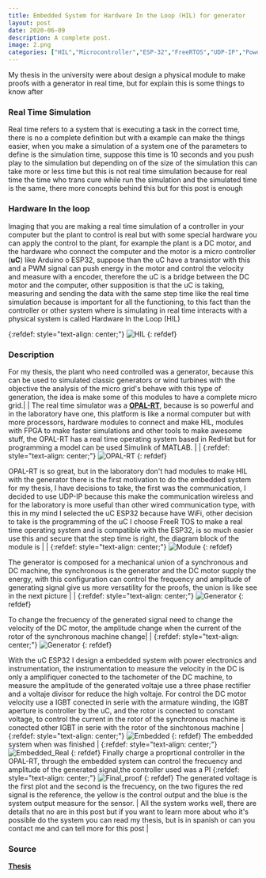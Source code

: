 ```yaml
---
title: Embedded System for Hardware In the Loop (HIL) for generator 
layout: post
date: 2020-06-09
description: A complete post.
image: 2.png
categories: ["HIL","Microcontroller","ESP-32","FreeRTOS","UDP-IP","Power Electronics"]
---
```


My thesis in the university were about design a physical module to make proofs with a generator in real time, but for explain this is some things to know after

### Real Time Simulation
Real time refers to a system that is executing a task in the correct time, there is no a complete definition but with a example can make the things easier, when you make a simulation of a system one of the parameters to define is the simulation time, suppose this time is 10 seconds and you push play to the simulation but depending on of the size of the simulation this can take more or less time but this is not real time simulation because for real time the time who trans cure while run the simulation and the simulated time is the same, there more concepts behind this but for this post is enough

### Hardware In the loop
Imaging that you are making a real time simulation of a controller in your computer but the plant to control is real but with some special hardware you can apply the control to the plant, for example the plant is a DC motor, and the hardware who connect the computer and the motor is a micro controller (**uC**) like Arduino o ESP32, suppose than the uC have a transistor with this and a PWM signal can push energy in the motor and control the velocity and measure with a encoder, therefore the uC is a bridge between the DC motor and the computer, other supposition is that the uC is taking, measuring and sending the data with the same step time like the real time simulation because is important for all the functioning, to this fact than the controller or other system where is simulating in real time interacts with a physical system is called Hardware In the Loop (HIL)

{:refdef: style="text-align: center;"}
![HIL](http://drive.google.com/uc?export=view&id=1mRc50C0YnO3Zqrv73RNCleC813FCGJ1e)
{: refdef}

### Description

For my thesis, the plant who need controlled was a generator, because this can be used to simulated classic generators or wind turbines with the objective the analysis of the micro grid's behave with this type of generation, the idea is make some of this modules to have a complete micro grid.|
|
The real time simulator was a [**OPAL-RT**](https://www.opal-rt.com), because is so powerful and in the laboratory have one, this platform is like a normal computer but with more processors, hardware modules to connect and make HIL, modules with FPGA to make faster simulations and other tools to make awesome stuff, the OPAL-RT has a real time operating system based in RedHat but for programming a model can be used Simulink of MATLAB. |
|
{:refdef: style="text-align: center;"}
![OPAL-RT](http://drive.google.com/uc?export=view&id=1xqcfsOcywY6LuXJX8rtlClYJ8KvfseUk)
{: refdef}


OPAL-RT is so great, but in the laboratory don't had modules to make HIL with the generator there is the first motivation to do the embedded system for my thesis, I have decisions to take, the first was the communication, I decided to use UDP-IP because this make the communication wireless and for the laboratory is more useful than other wired communication type, with this in my mind I selected the uC ESP32 because have WiFi, other decision to take is the programming of the uC I choose FreeR TOS to make a real time operating system and is compatible with the ESP32, is so much easier use this and secure that the step time is right, the diagram block of the module is |
|
{:refdef: style="text-align: center;"}
![Module](http://drive.google.com/uc?export=view&id=1b0zAn_L3T6AigljdqtGZX48s520tOKiD)
{: refdef}

The generator is composed for a mechanical union of a synchronous and DC machine, the synchronous is the generator and the DC motor supply the energy, with this configuration can control the frequency and amplitude of generating signal give us more versatility for the proofs, the union is like see in the next picture |
|
{:refdef: style="text-align: center;"}
![Generator](http://drive.google.com/uc?export=view&id=1GOopUGWPFdLKZ33c7zn4IH6_0U895jsV)
{: refdef}

To change the frecuency of the generated signal need to change the velocity of the DC motor, the amplitude change when the current of the rotor of the synchronous machine change|
|
{:refdef: style="text-align: center;"}
![Generator](http://drive.google.com/uc?export=view&id=1-mhMcJEx6Y_7pGrrrw5hozwQ_v_6HYUu)
{: refdef}

With the uC ESP32 I design a embedded system with power electronics and instrumentation, the instrumentation to measure the velocity in the DC is only a amplifiquer conected to the tachometer of the DC machine, to measure the amplitude of the generated voltaje use a three phase rectifier and a voltaje divisor for reduce the high voltaje. For control the DC motor velocity use a IGBT conected in serie with the armature winding, the IGBT aperture is controller by the uC, and the rotor is conected to constant voltage, to control the current in the rotor of the synchronous machine is conected other IGBT in serie with the rotor of the sinchtonous machine
|
{:refdef: style="text-align: center;"}
![Embedded](http://drive.google.com/uc?export=view&id=1XWTpJM3BpbBJXmmJLvS0E4Ky7PJqaOkS)
{: refdef}
The embedded system when was finished
|
{:refdef: style="text-align: center;"}
![Embedded_Real](http://drive.google.com/uc?export=view&id=1mmdWIdjy4TlTnMibrfiDVIhzgzix5C9G)
{: refdef}
Finally charge a proprtional controller in the OPAL-RT, through the embedded system can control the frecuency and amplitude of the generated signal,the controller used was a PI
{:refdef: style="text-align: center;"}
![Final_proof](http://drive.google.com/uc?export=view&id=1zjRhcQbpJYDnhCr3UL5J_4uo8svo7OVe)
{: refdef}
The generated voltage is the first plot and the second is the frecuency, on the two figures the red signal is the reference, the yellow is the control output and the blue is the system output measure for the sensor.
|
All the system works well, there are details that no are in this post but if you want to learn more about who it's possible do the system you can read my thesis, but is in spanish or can you contact me and can tell more for this post 
|
### Source
[**Thesis**](https://drive.google.com/file/d/1ww709VOugeNuZYg-IciZjQr6zlR2SP11/view)